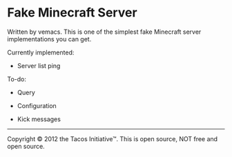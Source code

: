 Fake Minecraft Server
=====================

Written by vemacs. This is one of the simplest fake Minecraft server implementations you can get.

Currently implemented:

* Server list ping

To-do:

* Query

* Configuration

* Kick messages

- - -

Copyright © 2012 the Tacos Initiative™. This is open source, NOT free and open source.